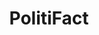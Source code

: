 ---
title: PolitiFact
web: http://www.politifact.com/
feed: http://www.politifact.com/feeds/statements/truth-o-meter/

wikipedia: PolitiFact
twitter: Politifact
facebook: politifact
instagram: politifact
youtube: PolitiFact
medium: "@PolitiFact"
googleplus: politifact

ratings:
 - id: true
   name: True
   value: 0
 - id: mostly-true
   name: Mostly true
   value: 1
 - id: half-true
   name: Half true
   value: 2
 - id: mostly-false
   name: Mostly false
   value: 3
 - id: false
   name: False
   value: 4
 - id: pants-on-fire
   name: Pants on fire
   value: 5
---